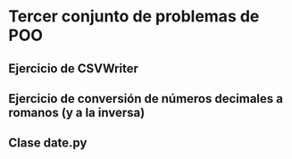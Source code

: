 # Tercer conjunto de problemas de POO

## Ejercicio de CSVWriter

## Ejercicio de conversión de números decimales a romanos (y a la inversa)

## Clase date.py